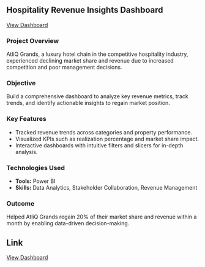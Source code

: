 ##  Hospitality Revenue Insights Dashboard
[View Dashboard](https://project.novypro.com/FCFjsA)

### Project Overview
AtliQ Grands, a luxury hotel chain in the competitive hospitality industry, experienced declining market share and revenue due to increased competition and poor management decisions.

### Objective
Build a comprehensive dashboard to analyze key revenue metrics, track trends, and identify actionable insights to regain market position.

### Key Features
- Tracked revenue trends across categories and property performance.
- Visualized KPIs such as realization percentage and market share impact.
- Interactive dashboards with intuitive filters and slicers for in-depth analysis.

### Technologies Used
- **Tools:** Power BI
- **Skills:** Data Analytics, Stakeholder Collaboration, Revenue Management

### Outcome
Helped AtliQ Grands regain 20% of their market share and revenue within a month by enabling data-driven decision-making.

## Link
[View Dashboard](https://project.novypro.com/FCFjsA)

